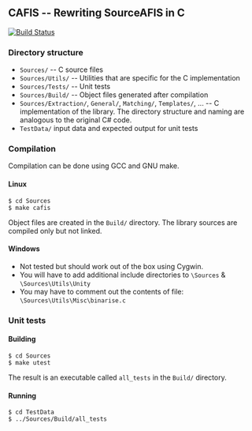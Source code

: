 ## CAFIS -- Rewriting SourceAFIS in C

[![Build Status](https://drone.io/github.com/SimPrints/DefinitelyThisWillwork/status.png)](https://drone.io/github.com/SimPrints/DefinitelyThisWillwork/latest)

### Directory structure

- `Sources/` -- C source files
- `Sources/Utils/`  -- Utilities that are specific for the C implementation
- `Sources/Tests/`  -- Unit tests
- `Sources/Build/`  -- Object files generated after compilation
- `Sources/Extraction/`, `General/`, `Matching/`, `Templates/`, ...  -- C implementation of the library. The directory structure and naming are analogous to the original C# code.
- `TestData/` input data and expected output for unit tests

### Compilation

Compilation can be done using GCC and GNU make.

#### Linux

~~~
$ cd Sources
$ make cafis
~~~

Object files are created in the `Build/` directory. The library sources are compiled only but not linked.

#### Windows

- Not tested but should work out of the box using Cygwin.
- You will have to add additional include directories to `\Sources` & `\Sources\Utils\Unity`
- You may have to comment out the contents of file: `\Sources\Utils\Misc\binarise.c`

### Unit tests

#### Building

~~~
$ cd Sources
$ make utest
~~~

The result is an executable called `all_tests` in the `Build/` directory.

#### Running

~~~
$ cd TestData
$ ../Sources/Build/all_tests
~~~

